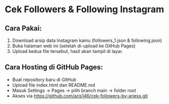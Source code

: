 # Cek Followers & Following Instagram

## Cara Pakai:
1. Download arsip data Instagram kamu (followers_1.json & following.json)
2. Buka halaman web ini (setelah di-upload ke GitHub Pages)
3. Upload kedua file tersebut, hasil akan tampil di layar.

## Cara Hosting di GitHub Pages:
- Buat repository baru di GitHub
- Upload file index.html dan README.md
- Masuk Settings -> Pages -> pilih branch main -> folder root
- Akses via https://github.com/aris146/cek-followers-by-ariess.git
